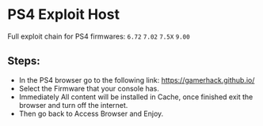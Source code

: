 # PS4 Exploit Host

Full exploit chain for PS4 firmwares:
`6.72` `7.02` `7.5X` `9.00`

## Steps:

- In the PS4 browser go to the following link: https://gamerhack.github.io/
- Select the Firmware that your console has.
- Immediately All content will be installed in Cache, once finished exit the browser and turn off the internet.
- Then go back to Access Browser and Enjoy.
